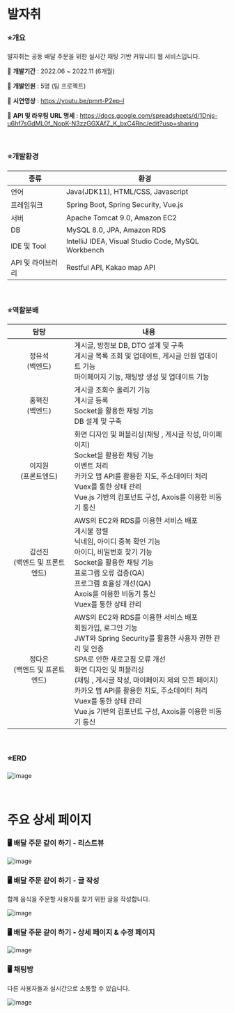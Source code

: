 
# 발자취

### ⭐개요

발자취는 공동 배달 주문을 위한 실시간 채팅 기반 커뮤니티 웹 서비스입니다. 

📍 **개발기간** : 2022.06 ~ 2022.11 (6개월)

📍 **개발인원** : 5명 (팀 프로젝트)

📍 **시연영상** : https://youtu.be/pmrt-P2ep-I

📍 **API 및 라우팅 URL 명세** : https://docs.google.com/spreadsheets/d/1Dnjs-u6hf7sGdML0f_NopK-N3zzGGXAfZ_K_bxC4Rnc/edit?usp=sharing

<br>

### ⭐개발환경
|종류|환경|
|--|--|
|언어|Java(JDK11), HTML/CSS, Javascript|
|프레임워크|Spring Boot, Spring Security, Vue.js|
|서버|Apache Tomcat 9.0, Amazon EC2|
|DB|MySQL 8.0, JPA, Amazon RDS|
|IDE 및 Tool|IntelliJ IDEA, Visual Studio Code, MySQL Workbench|
|API 및 라이브러리|Restful API, Kakao map API|

<br>

### ⭐역할분배
|담당|내용|
|:--:|--|
|정유석<br>(백엔드)|게시글, 방정보 DB, DTO 설계 및 구축<br>게시글 목록 조회 및 업데이트, 게시글 인원 업데이트 기능<br>마이페이지 기능, 채팅방 생성 및 업데이트 기능|
|홍혁진<br>(백엔드)|게시글 조회수 올리기 기능<br>게시글 등록<br>Socket을 활용한 채팅 기능<br>DB 설계 및 구축|
|이지원<br>(프론트엔드)|화면 디자인 및 퍼블리싱(채팅 , 게시글 작성, 마이페이지)<br>Socket을 활용한 채팅 기능<br>이벤트 처리<br>카카오 맵 API를 활용한 지도, 주소데이터 처리<br>Vuex를 통한 상태 관리<br>Vue.js 기반의 컴포넌트 구성, Axois를 이용한 비동기 통신|
|김선진<br>(백엔드 및 프론트엔드)|AWS의 EC2와 RDS를 이용한 서비스 배포<br>게시물 정렬<br>닉네임, 아이디 중복 확인 기능<br>아이디, 비밀번호 찾기 기능<br>Socket을 활용한 채팅 기능<br>프로그램 오류 검증(QA)<br>프로그램 효율성 개선(QA)<br>Axois를 이용한 비동기 통신<br>Vuex를 통한 상태 관리|
|정다은<br>(백엔드 및 프론트엔드)|AWS의 EC2와 RDS를 이용한 서비스 배포<br>회원가입, 로그인 기능<br>JWT와 Spring Security를 활용한 사용자 권한 관리 및 인증<br>SPA로 인한 새로고침 오류 개선<br>화면 디자인 및 퍼블리싱<br>(채팅 , 게시글 작성, 마이페이지 제외 모든 페이지)<br>카카오 맵 API를 활용한 지도, 주소데이터 처리<br>Vuex를 통한 상태 관리<br>Vue.js 기반의 컴포넌트 구성, Axois를 이용한 비동기 통신|

<br>

### ⭐ERD

![image](https://user-images.githubusercontent.com/54545026/211592033-982aad87-c1c1-4f66-aa96-61f89761dc20.png)

<br>

# 주요 상세 페이지

### 🖥 배달 주문 같이 하기 - 리스트뷰

![image](https://user-images.githubusercontent.com/54545026/211592893-789726dc-5b8a-49f9-9afb-214daf4c5882.png)

### 🖥 배달 주문 같이 하기 - 글 작성

함께 음식을 주문할 사용자를 찾기 위한 글을 작성합니다. 

![image](https://user-images.githubusercontent.com/54545026/211593792-2f5e458b-7ef7-430b-a27c-a14bee880539.png)

### 🖥 배달 주문 같이 하기 - 상세 페이지 & 수정 페이지

![image](https://user-images.githubusercontent.com/54545026/211594002-58127e40-273e-4724-89e0-2b1f21e8f534.png)


### 🖥 채팅방

다른 사용자들과 실시간으로 소통할 수 있습니다. 

![image](https://user-images.githubusercontent.com/54545026/211594165-d11ed0aa-60d6-4e06-ac91-ada6408a5ae2.png)


